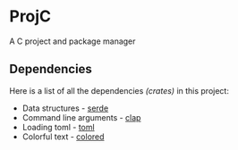 # ProjC

A C project and package manager

## Dependencies

Here is a list of all the dependencies *(crates)* in this project:

- Data structures - [serde](https://docs.rs/serde/latest/serde/)
- Command line arguments - [clap](https://docs.rs/clap/latest/clap/)
- Loading toml - [toml](https://docs.rs/toml/latest/toml/)
- Colorful text - [colored](https://docs.rs/colored/latest/colored/)